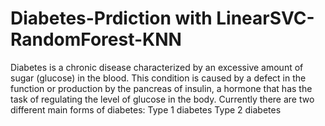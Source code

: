 # Diabetes-Prdiction with LinearSVC-RandomForest-KNN
Diabetes is a chronic disease characterized by an excessive amount of sugar (glucose) in the blood. This condition is caused by a defect in the function or production by the pancreas of insulin, a hormone that has the task of regulating the level of glucose in the body. Currently there are two different main forms of diabetes:
Type 1 diabetes
Type 2 diabetes

